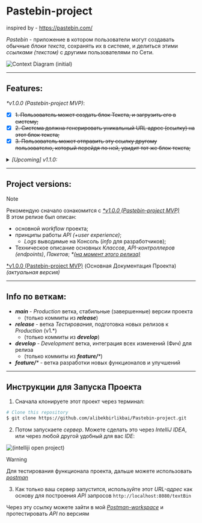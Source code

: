 # Pastebin-project
inspired by - https://pastebin.com/

_Pastebin_ - приложение в котором пользователи могут создавать обычные _блоки текста_, сохранять их в системе, и делиться этими _ссылками (текстом)_ с другими пользователями по Сети.

![Context Diagram (initial)](https://github.com/alibekbirlikbai/Pastebin-project/assets/87764579/517dd490-5d0c-4fba-b80a-07d442a025fa)

---

## Features:
_*v1.0.0 (Pastebin-project MVP)_:
- [x] ~~1. Пользователь может создать блок Текста, и загрузить его в систему;~~
- [x] ~~2. Система должна генерировать уникальный URL адрес (ссылку) на этот блок текста;~~
- [x] ~~3. Пользователь может отправить эту ссылку другому пользователю, который перейдя по ней, увидит тот же блок текста;~~

<details>
  <summary><i>[Upcoming] v1.1.0:</i></summary>

- [ ] 4. Блоки текста и ссылки деактивируются через какое-то время и удаляются из системы;
  - [ ] 4.1. Пользователь может сам указать когда именно это происходит;
- [ ] 5. Можно определять Категорию вводимого блока текста;
  - [ ] 5.1. Поиск по Категории;
- [ ] 6. Можно определять Пароли на ссылки;

</details>

---

## Project versions:
> [!NOTE]
> Рекомендую сначало ознакомится с [_*v1.0.0 (Pastebin-project MVP)_](https://github.com/alibekbirlikbai/Pastebin-project/releases/tag/v1.0.0)
> <br> В этом релизе был описан:
> - основной _workflow_ проекта;
> - принципы работы _API (+user experience)_;
>   - _Logs_ выводимые на Консоль (_info_ для разработчиков);
> - Техническое описание основных _Классов_, _API-контроллеров (endpoints)_, _Пакетов_; _*<u>(на момент этого релиза)</u>_


[*v1.0.0 (Pastebin-project MVP)](https://github.com/alibekbirlikbai/Pastebin-project/releases/tag/v1.0.0) (Основная Документация Проекта) _(актуальная версия)_

---

## Info по веткам:
- _**main**_ - _Production_ ветка, стабильные (завершенные) версии проекта
  - (только коммиты из _**release**_)
- _**release**_ - ветка _Тестирования_, подготовка новых релизов к _Production_ (v1.*)
  - (только коммиты из _**develop**_)
- _**develop**_ - _Development_ ветка, интеграция всех изменений (Фич) для релиза
  - (только коммиты из _**feature/***_)
- _**feature/***_ - ветка разработки новых функционалов и улучшений

---

## Инструкции для Запуска Проекта

1. Сначала клонируете этот проект через терминал:

```bash
# Clone this repository
$ git clone https://github.com/alibekbirlikbai/Pastebin-project.git
```

2. Потом запускаете _сервер_. Можете сделать это через _IntelliJ IDEA_, или через любой другой удобный для вас _IDE_:

![(intelliji open project)](https://github.com/alibekbirlikbai/Pastebin-project/assets/87764579/efa7bfdd-e92a-4f2d-acec-261ad26e50d9)

> [!WARNING]
> Для тестирования функционала проекта, дальше можете использовать [_postman_](https://www.postman.com/)

3. Как только ваш сервер запустится, используйте этот _URL-адрес_ как основу для построения _API_ запросов `http://localhost:8080/textBin`

Через эту ссылку можете зайти в мой [_Postman-workspace_](https://alibek-birlikbai-postman-teamworkspace.postman.co/workspace/Team-Workspace~92bf7d2f-5709-4c66-8ec2-c567f598544f/folder/33454870-54f927a3-d286-471f-b6c8-76fb1f32806f?action=share&creator=33454870&ctx=documentation) и протестировать _API_ по версиям

